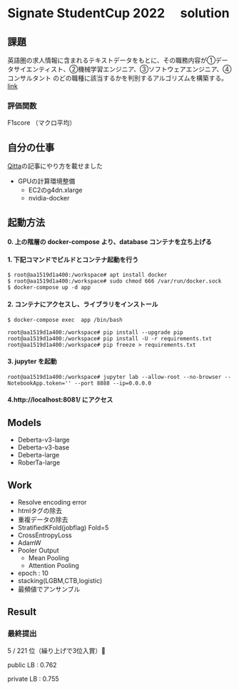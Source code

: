 # Signate StudentCup 2022　 solution 



## 課題
英語圏の求人情報に含まれるテキストデータをもとに、その職務内容が①データサイエンティスト、②機械学習エンジニア、③ソフトウェアエンジニア、④コンサルタント のどの職種に該当するかを判別するアルゴリズムを構築する。
[link](https://signate.jp/competitions/724#abstract)

### 評価関数
F1score （マクロ平均）

## 自分の仕事
[Qitta](https://qiita.com/carbscountry/items/dc98de3a2e03af5c9006)の記事にやり方を載せました
- GPUの計算環境整備
    - EC2のg4dn.xlarge
    - nvidia-docker
## 起動方法


#### 0. 上の階層の docker-compose より、database コンテナを立ち上げる


#### 1. 下記コマンドでビルドとコンテナ起動を行う
```
$ root@aa1519d1a400:/workspace# apt install docker
$ root@aa1519d1a400:/workspace# sudo chmod 666 /var/run/docker.sock
$ docker-compose up -d app
```

#### 2. コンテナにアクセスし、ライブラリをインストール
```
$ docker-compose exec  app /bin/bash

root@aa1519d1a400:/workspace# pip install --upgrade pip
root@aa1519d1a400:/workspace# pip install -U -r requirements.txt
root@aa1519d1a400:/workspace# pip freeze > requirements.txt
```

#### 3. jupyter を起動
```
root@aa1519d1a400:/workspace# jupyter lab --allow-root --no-browser --NotebookApp.token='' --port 8888 --ip=0.0.0.0
```
#### 4.http://localhost:8081/ にアクセス


## Models
- Deberta-v3-large
- Deberta-v3-base
- Deberta-large
- RoberTa-large

## Work
- Resolve encoding error
- htmlタグの除去
- 重複データの除去
- StratifiedKFold(jobflag) Fold=5
- CrossEntropyLoss
- AdamW
- Pooler Output
  - Mean Pooling
  - Attention Pooling
- epoch : 10
- stacking(LGBM,CTB,logistic)
- 最頻値でアンサンブル

## Result
### 最終提出
5 / 221  位（繰り上げで3位入賞）🥇

public LB : 0.762

private LB : 0.755
